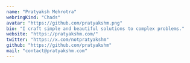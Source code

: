 ```yaml
---
name: "Pratyaksh Mehrotra"
webringKind: "Chads"
avatar: "https://github.com/pratyakshm.png"
bio: "I craft simple and beautiful solutions to complex problems."
website: "https://pratyakshm.com/"
twitter: "https://x.com/notpratyakshm"
github: "https://github.com/pratyakshm"
mail: "contact@pratyakshm.com"
---
```

